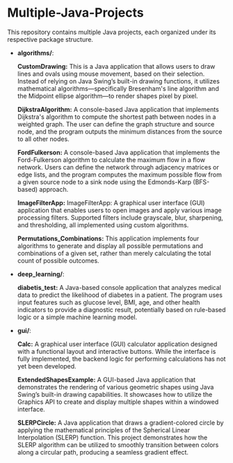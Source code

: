 # Multiple-Java-Projects

This repository contains multiple Java projects, each organized under its respective package structure.

- **algorithms/**:
  
  **CustomDrawing:** This is a Java application that allows users to draw lines and ovals using mouse movement, based on their selection. Instead of relying on Java Swing’s built-in drawing functions, it utilizes mathematical algorithms—specifically Bresenham's line algorithm and the Midpoint ellipse algorithm—to render shapes pixel by pixel.

  **DijkstraAlgorithm:** A console-based Java application that implements Dijkstra's algorithm to compute the shortest path between nodes in a weighted graph. The user can define the graph structure and source node, and the program outputs the minimum distances from the source to all other nodes.
	
  **FordFulkerson:** A console-based Java application that implements the Ford-Fulkerson algorithm to calculate the maximum flow in a flow network. Users can define the network through adjacency matrices or edge lists, and the program computes the maximum possible flow from a given source node to a sink node using the Edmonds-Karp (BFS-based) approach.
	
  **ImageFilterApp:** ImageFilterApp: A graphical user interface (GUI) application that enables users to open images and apply various image processing filters. Supported filters include grayscale, blur, sharpening, and thresholding, all implemented using custom algorithms.
		
  **Permutations_Combinations:** This application implements four algorithms to generate and display all possible permutations and combinations of a given set, rather than merely calculating the total count of possible outcomes.

- **deep_learning/**:

  **diabetis_test:** A Java-based console application that analyzes medical data to predict the likelihood of diabetes in a patient. The program uses input features such as glucose level, BMI, age, and other health indicators to provide a diagnostic result, potentially based on rule-based logic or a simple machine learning model.

- **gui/**:

  **Calc:** A graphical user interface (GUI) calculator application designed with a functional layout and interactive buttons. While the interface is fully implemented, the backend logic for performing calculations has not yet been developed.

  **ExtendedShapesExample:** A GUI-based Java application that demonstrates the rendering of various geometric shapes using Java Swing’s built-in drawing capabilities. It showcases how to utilize the Graphics API to create and display multiple shapes within a windowed interface.

  **SLERPCircle:** A Java application that draws a gradient-colored circle by applying the mathematical principles of the Spherical Linear Interpolation (SLERP) function. This project demonstrates how the SLERP algorithm can be utilized to smoothly transition between colors along a circular path, producing a seamless gradient effect.
